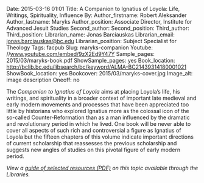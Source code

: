 Date: 2015-03-16 01:01
Title: A Companion to Ignatius of Loyola: Life, Writings, Spirituality, Influence 
By:
Author_firstname: Robert Aleksander
Author_lastname: Maryks
Author_position: Associate Director, Institute for Advanced Jesuit Studies
Second_author:
Second_position:
Third_author:
Third_position:
Librarian_name: Jonas Barciauskas
Librarian_email: jonas.barciauskas@bc.edu
Librarian_position: Subject Specialist for Theology
Tags: facpub
Slug: maryks-companion
Youtube: //www.youtube.com/embed/9zX2Ed9Y47Y
Sample_pages: 2015/03/maryks-book.pdf
ShowSample_pages: yes
Book_location: http://bclib.bc.edu/libsearch/bc/keyword/ALMA-BC21439314180001021
ShowBook_location: yes
Bookcover: 2015/03/maryks-cover.jpg
Image_alt: image description
Oneoff: no

 The <em>Companion to Ignatius of Loyola</em> aims at placing Loyola’s life, his writings, and spirituality in a broader context of important late medieval and early modern movements and processes that have been appreciated too little by historians who explored Ignatius more as the colossal icon of the so-called Counter-Reformation than as a man influenced by the dramatic and revolutionary period in which he lived. One book will be never able to cover all aspects of such rich and controversial a figure as Ignatius of Loyola but the fifteen chapters of this volume indicate important directions of current scholarship that reassesses the previous scholarship and suggests new angles of studies on this pivotal figure of early modern period.

<em>View a <a href="http://library.bc.edu/theme/img/facpub/2015/03/maryks-guide.pdf">guide of selected resources (PDF)</a> on this topic available through the Libraries. </em>
